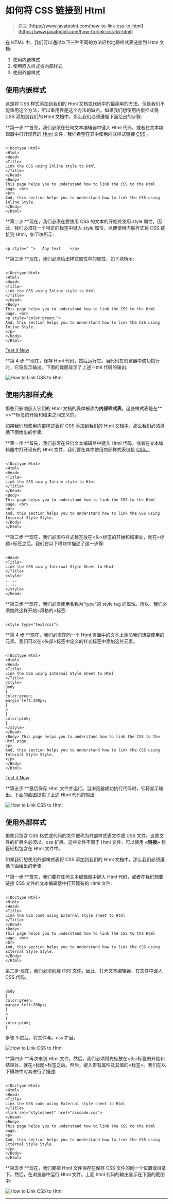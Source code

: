 # 如何将 CSS 链接到 Html

> 原文:[https://www.javatpoint.com/how-to-link-css-to-html](https://www.javatpoint.com/how-to-link-css-to-html)

在 HTML 中，我们可以通过以下三种不同的方法轻松地将样式表链接到 Html 文档:

1.  使用内嵌样式
2.  使用嵌入样式或内部样式
3.  使用外部样式

## 使用内嵌样式

这是将 CSS 样式添加到我们的 Html 文档或代码中的最简单的方法。但是我们不能重用这个方法，所以重用性是这个方法的缺点。如果我们想使用内嵌样式将 CSS 添加到我们的 Html 文档中，那么我们必须遵循下面给出的步骤:

**第一步:**首先，我们必须在任何文本编辑器中键入 Html 代码，或者在文本编辑器中打开现有的 [Html](https://www.javatpoint.com/html-tutorial) 文件，我们希望在其中使用内联样式链接 [CSS](https://www.javatpoint.com/css-tutorial) 。

```

<!Doctype Html>
<Html>   
<Head>    
<Title>   
Link the CSS using Inline style to Html
</Title>
</Head>
<Body> 
This page helps you to understand how to link the CSS to the Html page. <br>
<br>
And, this section helps you to understand how to link the CSS using Inline Style.
</Body>
</Html>

```

**第二步:**现在，我们必须在要使用 CSS 的文本的开始处使用 style 属性。因此，我们必须在一个特定的标签中键入 style 属性，以便使用内联样式将 CSS 链接到 Html，如下块所示:

```

<p style=" ">   Any text    </p>

```

**第三步:**现在，我们必须给出样式属性中的属性，如下块所示:

```

<!Doctype Html>
<Html>   
<Head>    
<Title>   
Link the CSS using Inline style to Html
</Title>
</Head>
<Body> 
This page helps you to understand how to link the CSS to the Html page. <br>
<p style="color:green;">
And, this section helps you to understand how to link the CSS using Inline Style.
</p>
</Body>
</Html>

```

[Test it Now](https://www.javatpoint.com/oprweb/test.jsp?filename=how-to-link-css-to-html1)

**第 4 步:**现在，保存 Html 代码，然后运行它。当代码在浏览器中成功执行时，它将显示输出。下面的截图显示了上述 Html 代码的输出:

![How to Link CSS to Html](img/dc0932f5c88c1b2b17268ff3e4d99ddb.png)

## 使用内部样式表

那些只影响嵌入它们的 Html 文档的表单被称为**内部样式表**。这些样式表是在**<>**标签的开始和结束之间定义的。

如果我们想使用内部样式表将 CSS 添加到我们的 Html 文档中，那么我们必须遵循下面给出的步骤:

**第一步:**首先，我们必须在任何文本编辑器中键入 Html 代码，或者在文本编辑器中打开现有的 Html 文件，我们要在其中使用内部样式表链接 [CSS。](https://www.javatpoint.com/internal-css)

```

<!Doctype Html>
<Html>   
<Head>    
<Title>   
Link the CSS using Inline style to Html
</Title>
</Head>
<Body> 
This page helps you to understand how to link the CSS to the Html page. <br>
<br>
And, this section helps you to understand how to link the CSS using Internal Style Style.
</Body>
</Html>

```

**第二步:**现在，我们必须将样式标签放在<头>标签的开始和结束处，就在<标题>标签之后。我们在以下模块中描述了这一步骤:

```

<Head>    
<Title>   
Link the CSS using Internal Style Sheet to Html
</Title>
<style>
.....
.....
</style>
</Head>

```

**第三步:**现在，我们必须使用名称为“type”的 style tag 的属性。所以，我们必须始终这样开始<风格的>标签:

```

<style type="text/css">

```

**第 4 步:**现在，我们必须在同一个 Html 页面中的文本上添加我们想要使用的元素。我们可以在<头部>标签中定义的样式标签中添加这些元素。

```

<!Doctype Html>
<Html>   
<Head>    
<Title>   
Link the CSS using Internal Style Sheet to Html
</Title>
<style>
Body
{
color:green;
margin-left:200px;
}
p
{
color:pink;
}
</style>
</Head>
<Body> This page helps you to understand how to link the CSS to the Html page. 
<p>
And, this section helps you to understand how to link the CSS using Internal Style Style.
</p>
</Body>
</Html>

```

[Test it Now](https://www.javatpoint.com/oprweb/test.jsp?filename=how-to-link-css-to-html2)

**第五步:**最后保存 Html 文件并运行。当浏览器成功执行代码时，它将显示输出。下面的截图提供了上述 Html 代码的输出:

![How to Link CSS to Html](img/8ad021152a424a1e17178313d2077461.png)

## 使用外部样式

那些只包含 CSS 格式或代码的文件被称为外部样式表文件或 CSS 文件。这些文件的扩展名必须以。css 扩展。这些文件不同于 Html 文件，可以使用 **<链接>** 标签轻松包含在 Html 文件中。

如果我们想使用外部样式表将 CSS 添加到我们的 Html 文档中，那么我们必须遵循下面给出的步骤:

**第一步:**首先，我们要在任何文本编辑器中键入 Html 代码，或者在我们想要链接 CSS 文件的文本编辑器中打开现有的 Html 文件:

```

<!Doctype Html>
<Html>   
<Head>    
<Title>   
Link the CSS code using External style sheet to Html
</Title>
</Head>
<Body> 
This page helps you to understand how to link the CSS to the Html page. <br>
<br>
And, this section helps you to understand how to link the CSS using External Style Style.
</Body>
</Html>

```

第二步:现在，我们必须创建 CSS 文件。因此，打开文本编辑器，在文件中键入 CSS 代码。

```

Body
{
color:green;
margin-left:200px;
}
p
{
color:pink;
}

```

步骤 3:然后，将文件与。css 扩展。

![How to Link CSS to Html](img/2310e3cd025125a374f693c22735088b.png)

**第四步:**再次来到 Html 文件。然后，我们必须将光标放在<头>标签的开始和结束处，就在<标题>标签之后。然后，键入带有属性及其值的<标签>。我们在以下模块中对其进行了描述:

```

<!Doctype Html>
<Html>   
<Head>    
<Title>   
Link the CSS code using External style sheet to Html
</Title>
<link rel="stylesheet" href="csscode.css">
</Head>
<Body> 
This page helps you to understand how to link the CSS to the Html page. 
<p>
And, this section helps you to understand how to link the CSS using External Style Style.
</p>
</Body>
</Html>

```

**第五步:**现在，我们要把 Html 文件保存在保存 CSS 文件的同一个位置或目录下。然后，在浏览器中运行 Html 文件。上面 html 代码的输出显示在下面的截图中:

![How to Link CSS to Html](img/866924cd30ef8312c3225817b9d44057.png)

* * *